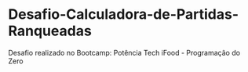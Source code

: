 # Desafio-Calculadora-de-Partidas-Ranqueadas
Desafio realizado no Bootcamp: Potência Tech iFood - Programação do Zero
